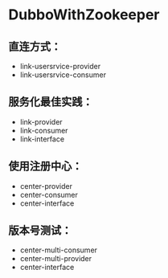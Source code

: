 # DubboWithZookeeper
## 直连方式：
- link-usersrvice-provider
- link-usersrvice-consumer

## 服务化最佳实践：
- link-provider
- link-consumer
- link-interface

## 使用注册中心：
- center-provider
- center-consumer
- center-interface

## 版本号测试：
- center-multi-consumer
- center-multi-provider
- center-interface
